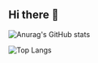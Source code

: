 ## Hi there 👋

<!--
**shichanglin5/shichanglin5** is a ✨ _special_ ✨ repository because its `README.md` (this file) appears on your GitHub profile.

Here are some ideas to get you started:

- 🔭 I’m currently working on ...
- 🌱 I’m currently learning ...
- 👯 I’m looking to collaborate on ...
- 🤔 I’m looking for help with ...
- 💬 Ask me about ...
- 📫 How to reach me: ...
- 😄 Pronouns: ...
- ⚡ Fun fact: ...
-->
![Anurag's GitHub stats](https://github-readme-stats.vercel.app/api?username=shichanglin5&show_icons=true&bg_color=00000000)

![Top Langs](https://github-readme-stats.vercel.app/api/top-langs/?username=shichanglin5&size_weight=0.5&count_weight=0.5)
